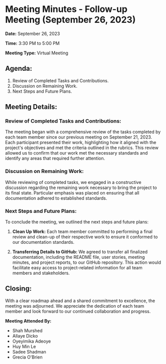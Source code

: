 # Meeting Minutes - Follow-up Meeting (September 26, 2023)

**Date:** September 26, 2023

**Time:** 3:30 PM to 5:00 PM

**Meeting Type:** Virtual Meeting

## Agenda:

1. Review of Completed Tasks and Contributions.
2. Discussion on Remaining Work.
3. Next Steps and Future Plans.

## Meeting Details:

### Review of Completed Tasks and Contributions:

The meeting began with a comprehensive review of the tasks completed by each team member since our previous meeting on September 21, 2023. Each participant presented their work, highlighting how it aligned with the project's objectives and met the criteria outlined in the rubrics. This review allowed us to confirm that our work met the necessary standards and identify any areas that required further attention.

### Discussion on Remaining Work:

While reviewing of completed tasks, we engaged in a constructive discussion regarding the remaining work necessary to bring the project to its final state. Particular emphasis was placed on ensuring that all documentation adhered to established standards. 

### Next Steps and Future Plans:

To conclude the meeting, we outlined the next steps and future plans:

1. **Clean Up Work:** Each team member committed to performing a final review and clean-up of their respective work to ensure it conformed to our documentation standards.

2. **Transferring Details to GitHub:** We agreed to transfer all finalized documentation, including the README file, user stories, meeting minutes, and project reports, to our GitHub repository. This action would facilitate easy access to project-related information for all team members and stakeholders.


## Closing:

With a clear roadmap ahead and a shared commitment to excellence, the meeting was adjourned. We appreciate the dedication of each team member and look forward to our continued collaboration and progress.

**Meeting Attended By:**

- Shah Murshed 
- Allaye Dicko 
- Oyeyimika Adeoye 
- Huy Min Le 
- Sadee Shadman 
- Grecia O'Brien 
